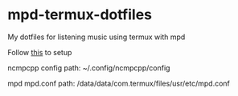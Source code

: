 # mpd-termux-dotfiles

My dotfiles for listening music using termux with mpd

Follow [this](https://github.com/ChinmayMoghe/mpd-ncmpcpp-setup) to setup 

ncmpcpp config path: ~/.config/ncmpcpp/config

mpd mpd.conf path: /data/data/com.termux/files/usr/etc/mpd.conf
